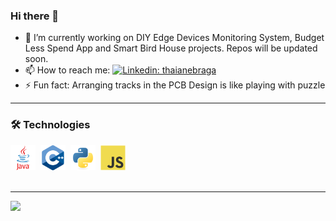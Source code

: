 ### Hi there 👋

- 🔭 I’m currently working on DIY Edge Devices Monitoring System, Budget Less Spend App and Smart Bird House projects. Repos will be updated soon.
- 📫 How to reach me: [![Linkedin: thaianebraga](https://img.shields.io/badge/-StoychoLevkov-blue?style=flat-square&logo=Linkedin&logoColor=white&link=https://www.linkedin.com/in/stoycho-levkov/)](https://www.linkedin.com/in/stoycho-levkov//)
- ⚡ Fun fact: Arranging tracks in the PCB Design is like playing with puzzle

---

### :hammer_and_wrench: Technologies

<div>
  <img src="https://github.com/devicons/devicon/blob/master/icons/java/java-original-wordmark.svg" title="Java" alt="Java" width="40" height="40"/>&nbsp;
  <img src="https://github.com/devicons/devicon/blob/master/icons/cplusplus/cplusplus-original.svg" title="C++" alt="C++" width="40" height="40"/>&nbsp;
  <img src="https://github.com/devicons/devicon/blob/master/icons/python/python-original.svg" title="Python" alt="Python" width="40" height="40"/>&nbsp;
  <img src="https://github.com/devicons/devicon/blob/master/icons/javascript/javascript-original.svg" title="JavaScript" alt="JavaScript" width="40" height="40"/>&nbsp;
</div>
&nbsp;

---
![](https://komarev.com/ghpvc/?username=stlevkov&color=blue&style=plastic)
